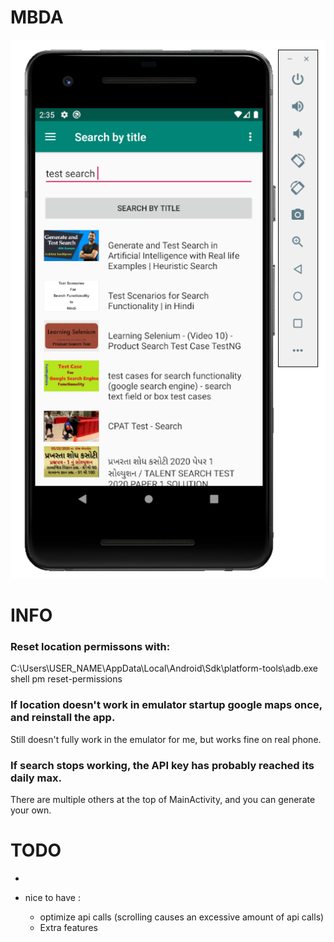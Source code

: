 # MBDA

![alt text](https://raw.githubusercontent.com/SimonMTS/MBDA/master/example.png?token=AD7AJFRPW5H3DPIOG32G3JS67E37A)

# INFO
### Reset location permissons with: 
C:\Users\USER_NAME\AppData\Local\Android\Sdk\platform-tools\adb.exe shell pm reset-permissions

### If location doesn't work in emulator startup google maps once, and reinstall the app.
Still doesn't fully work in the emulator for me, but works fine on real phone.

### If search stops working, the API key has probably reached its daily max.
There are multiple others at the top of MainActivity, and you can generate your own.

# TODO
* 

* nice to have :
   * optimize api calls (scrolling causes an excessive amount of api calls)
   * Extra features
